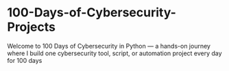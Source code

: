 # 100-Days-of-Cybersecurity-Projects
Welcome to 100 Days of Cybersecurity in Python — a hands-on journey where I build one cybersecurity tool, script, or automation project every day for 100 days

